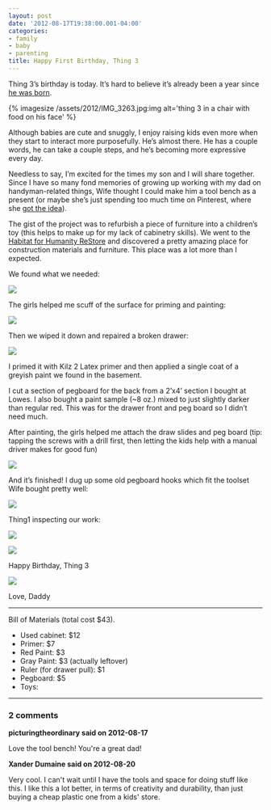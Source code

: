 ```yaml
---
layout: post
date: '2012-08-17T19:38:00.001-04:00'
categories:
- family
- baby
- parenting
title: Happy First Birthday, Thing 3
---
```


Thing 3’s birthday is today. It’s hard to believe it’s already been a year since [he was born](../../2011/08/birth-story-thing-3.html).

{% imagesize /assets/2012/IMG_3263.jpg:img alt='thing 3 in a chair with food on his face' %}

Although babies are cute and snuggly, I enjoy raising kids even more when they start to interact more purposefully. He’s almost there. He has a couple words, he can take a couple steps, and he’s becoming more expressive every day.

Needless to say, I’m excited for the times my son and I will share together. Since I have so many fond memories of growing up working with my dad on handyman-related things, Wife thought I could make him a tool bench as a present (or maybe she’s just spending too much time on Pinterest, where she [got the idea](http://pinterest.com/pin/184577284698686013/)).

The gist of the project was to refurbish a piece of furniture into a children’s toy (this helps to make up for my lack of cabinetry skills). We went to the [Habitat for Humanity ReStore](http://www.habitat.org/restores/default.aspx) and discovered a pretty amazing place for construction materials and furniture. This place was a lot more than I expected.

We found what we needed:

![](/assets/2012/2012-08-04_14.10.58.jpg)

The girls helped me scuff of the surface for priming and painting:  

![](/assets/2012/2012-08-04_14.19.54.jpg)  

Then we wiped it down and repaired a broken drawer:

![](/assets/2012/2012-08-04_14.46.20.jpg)

I primed it with Kilz 2 Latex primer and then applied a single coat of a greyish paint we found in the basement.

I cut a section of pegboard for the back from a 2’x4’ section I bought at Lowes. I also bought a paint sample (~8 oz.) mixed to just slightly darker than regular red. This was for the drawer front and peg board so I didn’t need much.

After painting, the girls helped me attach the draw slides and peg board (tip: tapping the screws with a drill first, then letting the kids help with a manual driver makes for good fun)

![](/assets/2012/2012-08-16_20.55.10.jpg)

And it’s finished! I dug up some old pegboard hooks which fit the toolset Wife bought pretty well:

![](/assets/2012/IMG_3459.jpg)

Thing1 inspecting our work:

![](/assets/2012/IMG_3458-1.jpg)

![](/assets/2012/2012-08-16_22.16.49.jpg)

Happy Birthday, Thing 3

![](/assets/2012/IMG_3222.jpg)    

Love, Daddy  

***

Bill of Materials (total cost $43).

* Used cabinet: $12
* Primer: $7
* Red Paint: $3
* Gray Paint: $3 (actually leftover)
* Ruler (for drawer pull): $1
* Pegboard: $5
* Toys:

---

### 2 comments

**picturingtheordinary said on 2012-08-17**

Love the tool bench! You're a great dad!

**Xander Dumaine said on 2012-08-20**

Very cool. I can't wait until I have the tools and space for doing stuff like this. I like this a lot better, in terms of creativity and durability, than just buying a cheap plastic one from a kids' store.

